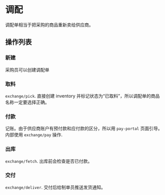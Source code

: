 # 调配
调配单相当于把采购的商品重新卖给供应商。

操作列表
---------------------------------------------------------------------------

### 新建
采购员可以创建调配单
### 取料 
`exchange/pick`. 直接创建 inventory 并标记状态为“已取料”，所以调配单的商品名称一定要选择正确。
### 付款
记账。由于供应商账户有预付款和应付款的区分，所以用 `pay-portal` 页面引导。内部使用 `exchange/pay` 操作.
### 出库
`exchange/fetch`. 出库前会检查是否已付款。
### 交付
`exchange/deliver`. 交付后给制单员推送发货通知。
